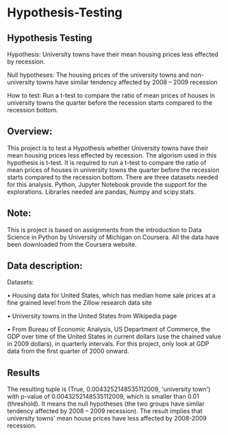 # Hypothesis-Testing
## Hypothesis Testing
Hypothesis: University towns have their mean housing prices less effected by recession.

Null hypotheses: The housing prices of the university towns and non-university towns have similar tendency affected by 2008 – 2009 recession

How to test: Run a t-test to compare the ratio of mean prices of houses in university towns the quarter before the recession starts compared to the recession bottom. 


## Overview:
This project is to test a Hypothesis whether University towns have their mean housing prices less effected by recession. The algorism used in this hypothesis is t-test. It is required to run a t-test to compare the ratio of mean prices of houses in university towns the quarter before the recession starts compared to the recession bottom. There are three datasets needed for this analysis. Python, Jupyter Notebook provide the support for the explorations.  Libraries needed are pandas, Numpy and scipy.stats. 

## Note:
This is project is based on assignments from the introduction to Data Science in Python by University of Michigan on Coursera. All the data have been downloaded from the Coursera website.

## Data description:

Datasets:

•	Housing data for United States, which has median home sale prices at a fine grained level from the  Zillow research data site 

•	University towns in the United States from Wikipedia page

•	From Bureau of Economic Analysis, US Department of Commerce, the GDP over time of the United States in current dollars (use the chained value in 2009 dollars), in quarterly intervals. For this project, only look at GDP data from the first quarter of 2000 onward.

## Results
The resulting tuple is (True, 0.0043252148535112009, 'university town') with p-value of 0.0043252148535112009, which is smaller than 0.01 (threshold). It means the null hypotheses (the two groups have similar tendency affected by 2008 – 2009 recession). The result implies that university towns’ mean house prices have less affected by 2008-2009 recession.


